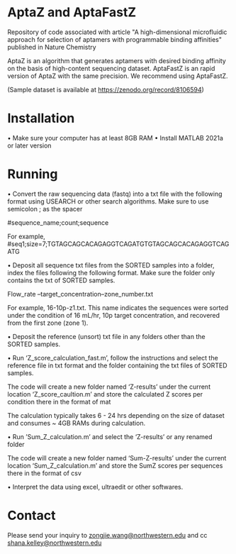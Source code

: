 # AptaZ and AptaFastZ

Repository of code associated with article "A high-dimensional microfluidic approach for
selection of aptamers with programmable binding affinities" published in Nature Chemistry

AptaZ is an algorithm that generates aptamers with desired binding affinity on the basis of high-content sequencing dataset.
AptaFastZ is an rapid version of AptaZ with the same precision. We recommend using AptaFastZ.

(Sample dataset is available at https://zenodo.org/record/8106594) 

# Installation
•	Make sure your computer has at least 8GB RAM
•	Install MATLAB 2021a or later version

# Running
•	Convert the raw sequencing data (fastq) into a txt file with the following format using USEARCH or other search algorithms. Make sure to use semicolon ; as the spacer

#sequence_name;count;sequence

For example, #seq1;size=7;TGTAGCAGCACAGAGGTCAGATGTGTAGCAGCACAGAGGTCAGATG

•	Deposit all sequence txt files from the SORTED samples into a folder, index the files following the following format. Make sure the folder only contains the txt of SORTED samples.

Flow_rate –target_concentration–zone_number.txt

For example, 16-10p-z1.txt.
This name indicates the sequences were sorted under the condition of 16 mL/hr, 10p target concentration, and recovered from the first zone (zone 1).

•	Deposit the reference (unsort) txt file in any folders other than the SORTED samples.

•	Run ‘Z_score_calculation_fast.m’, follow the instructions and select the reference file in txt format and the folder containing the txt files of SORTED samples.

The code will create a new folder named ‘Z-results’ under the current location ‘Z_score_caultion.m’ and store the calculated Z scores per condition there in the format of mat

The calculation typically takes 6 - 24 hrs depending on the size of dataset and consumes ~ 4GB RAMs during calculation.

•	Run ’Sum_Z_calculation.m’ and select the ‘Z-results’ or any renamed folder

The code will create a new folder named ‘Sum-Z-results’ under the current location ‘Sum_Z_calculation.m’ and store the SumZ scores per sequences there in the format of csv

•	Interpret the data using excel, ultraedit or other softwares.

# Contact
Please send your inquiry to zongjie.wang@northwestern.edu and cc shana.kelley@northwestern.edu
